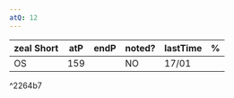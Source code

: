 ```yaml
---
atQ: 12
---
```


| zeal Short | atP | endP | noted? | lastTime | % |
| ---- | ---- | ---- | ---- | ---- | ---- |
| OS | 159 |  | NO | 17/01 |  |

^2264b7

